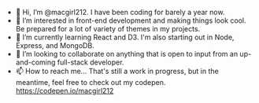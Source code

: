 - 👋 Hi, I’m @macgirl212. I have been coding for barely a year now.
- 👀 I’m interested in front-end development and making things look cool. Be prepared for a lot of variety of themes in my projects.
- 🌱 I’m currently learning React and D3. I'm also starting out in Node, Express, and MongoDB. 
- 💞️ I’m looking to collaborate on anything that is open to input from an up-and-coming full-stack developer.
- 📫 How to reach me... That's still a work in progress, but in the meantime, feel free to check out my codepen. https://codepen.io/macgirl212

<!---
macgirl212/macgirl212 is a ✨ special ✨ repository because its `README.md` (this file) appears on your GitHub profile.
You can click the Preview link to take a look at your changes.
--->
